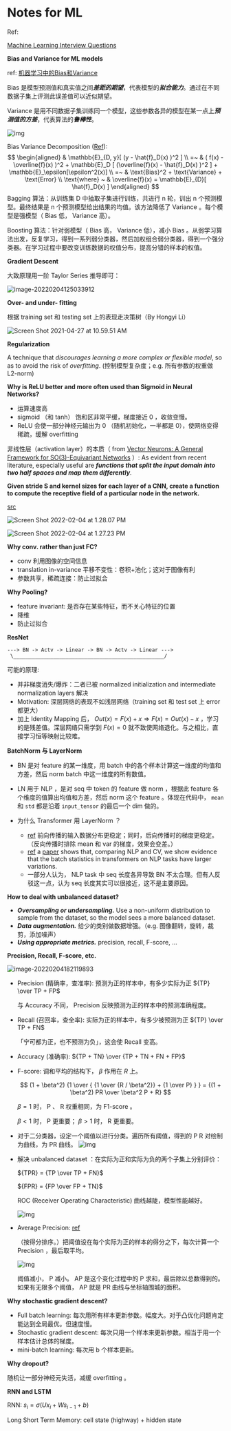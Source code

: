 # Notes for ML

Ref:

[Machine Learning Interview Questions](https://github.com/andrewekhalel/MLQuestions)



**Bias and Variance for ML models**

ref: [机器学习中的Bias和Variance](https://zhuanlan.zhihu.com/p/45213397)

Bias 是模型预测值和真实值之间***差距的期望***，代表模型的***拟合能力***。通过在不同数据子集上评测此误差值可以近似期望。

Variance 是用不同数据子集训练同一个模型，这些参数各异的模型在某一点上***预测值的方差***，代表算法的***鲁棒性***。

![img](ml.assets/v2-ba86376ec8d7c14c0d19c5785a7b2c39_720w.jpg)

Bias Variance Decomposition ([Ref](https://www.youtube.com/watch?v=FUCftGplkuk)):
$$
\begin{aligned}
& \mathbb{E}_{D, y}[ (y - \hat{f}_D(x) )^2 ] \\
=~ & ( f(x) - \overline{f}(x) )^2 + \mathbb{E}_D [ (\overline{f}(x) - \hat{f}_D(x) )^2 ] + \mathbb{E}_\epsilon[\epsilon^2(x)] \\
=~ & \text{Bias}^2 + \text{Variance} + \text{Error} \\
\text{where} ~ & \overline{f}(x) = \mathbb{E}_{D}[ \hat{f}_D(x) ]
\end{aligned}
$$
Bagging 算法：从训练集 D 中抽取子集进行训练，共进行 n 轮，训出 n 个预测模型。最终结果是 n 个预测模型给出结果的均值。该方法降低了 Variance 。每个模型是强模型（ Bias 低， Variance 高）。

Boosting 算法：针对弱模型（ Bias 高， Variance 低），减小 Bias 。从弱学习算法出发，反复学习，得到一系列弱分类器，然后加权组合弱分类器，得到一个强分类器。在学习过程中要改变训练数据的权值分布，提高分错的样本的权值。



**Gradient Descent**

大致原理用一阶 Taylor Series 推导即可：

![image-20220204125033912](ml.assets/image-20220204125033912.png)



**Over- and under- fitting**

根据 training set 和 testing set 上的表现走决策树（By Hongyi Li）

![Screen Shot 2021-04-27 at 10.59.51 AM](ml.assets/Screen%20Shot%202021-04-27%20at%2010.59.51%20AM.png)

 

**Regularization**

A technique that *discourages learning a more complex or flexible model*, so as to avoid the risk of *overfitting*. (控制模型复杂度；e.g. 所有参数的权重做 L2-norm)



**Why is ReLU better and more often used than Sigmoid in Neural Networks?**

- 运算速度高
- sigmoid （和 tanh） 饱和区非常平缓，梯度接近 0 ，收敛变慢。
- ReLU 会使一部分神经元输出为 0 （随机初始化，一半都是 0），使网络变得稀疏，缓解 overfitting

非线性层（activation layer）的本质（ from [Vector Neurons: A General Framework for SO(3)-Equivariant Networks](https://github.com/FlyingGiraffe/vnn) ）: As evident from recent literature, especially useful are ***functions that split the input domain into two half spaces and map them differently***.



**Given stride S and kernel sizes for each layer of a CNN, create a function to compute the receptive field of a particular node in the network.**

[src](https://www.cnblogs.com/shine-lee/p/12069176.html)

![Screen Shot 2022-02-04 at 1.28.07 PM](ml.assets/Screen%20Shot%202022-02-04%20at%201.28.07%20PM.png)

![Screen Shot 2022-02-04 at 1.27.23 PM](ml.assets/Screen%20Shot%202022-02-04%20at%201.27.23%20PM.png)



**Why conv. rather than just FC?**

- conv 利用图像的空间信息
- translation in-variance 平移不变性：卷积+池化；这对于图像有利
- 参数共享，稀疏连接：防止过拟合



**Why Pooling?**

- feature invariant: 是否存在某些特征，而不关心特征的位置
- 降维
- 防止过拟合



**ResNet**

```
---> BN -> Actv -> Linear -> BN -> Actv -> Linear --->
 \_________________________________________________/
```

可能的原理:

- 并非梯度消失/爆炸：二者已被 normalized initialization and intermediate normalization layers 解决
- Motivation: 深层网络的表现不如浅层网络（training set 和 test set 上 error 都更大）
- 加上 Identity Mapping 后， $Out(x) = F(x) + x \Rightarrow F(x) = Out(x) - x$ ，学习的是残差值。深层网络只需学到 $F(x) = 0$ 就不致使网络退化。与之相比，直接学习恒等映射比较难。



**BatchNorm 与 LayerNorm**

- BN 是对 feature 的某一维度，用 batch 中的各个样本计算这一维度的均值和方差，然后 norm batch 中这一维度的所有数值。

- LN 用于 NLP ，是对 seq 中 token 的 feature 做 norm ，根据此 feature 各个维度的值算出均值和方差，然后 norm 这个 feature 。体现在代码中， `mean` 和 `std` 都是沿着 `input_tensor` 的最后一个 dim 做的。

- 为什么 Transformer 用 LayerNorm ？

    - [ref](https://www.zhihu.com/question/395811291/answer/1257894378) 前向传播的输入数据分布更稳定；同时，后向传播时的梯度更稳定。（反向传播时排除 mean 和 var 的梯度，效果会变差。）
    - [ref](https://www.zhihu.com/question/395811291/answer/1257223002) a [paper](https://arxiv.org/pdf/2003.07845.pdf) shows that, comparing NLP and CV, we show evidence that the batch statistics in transformers on NLP tasks have larger variations.
    - 一部分人认为， NLP task 中 seq 长度各异导致 BN 不太合理。但有人反驳这一点，认为 seq 长度其实可以很接近，这不是主要原因。



**How to deal with unbalanced dataset?**

- ***Oversampling or undersampling.*** Use a non-uniform distribution to sample from the dataset, so the model sees a more balanced dataset.
- ***Data augmentation.*** 给少的类别做数据增强。（e.g. 图像翻转，旋转，裁剪，添加噪声）
- ***Using appropriate metrics.*** precision, recall, F-score, ...



**Precision, Recall, F-score, etc.**

![image-20220204182119893](ml.assets/image-20220204182119893.png)

- Precision (精确率，查准率): 预测为正的样本中，有多少实际为正 ${TP} \over TP + FP$

    与 Accuracy 不同， Precision 反映预测为正的样本中的预测准确程度。

- Recall (召回率，查全率): 实际为正的样本中，有多少被预测为正 ${TP} \over TP + FN$

    「宁可都为正，也不预测为负」，这会使 Recall 变高。

- Accuracy (准确率): ${TP + TN} \over {TP + TN + FN + FP}$

- F-score: 调和平均的结构下， $\beta$ 作用在 $R$ 上。
  
    $$
    (1 + \beta^2) {1 \over { {1 \over {R / \beta^2}} + {1 \over P} } }
        = {(1 + \beta^2) PR \over \beta^2 P + R}
    $$
    
    $\beta = 1$ 时， P 、 R 权重相同，为 F1-score 。
    
    $\beta < 1$ 时， P 更重要； $\beta > 1$ 时， R 更重要。

- 对于二分类器，设定一个阈值以进行分类。遍历所有阈值，得到的 P R 对绘制为曲线，为 PR 曲线。
    ![img](ml.assets/f59db5c85644406cae546e581a4ad958.jpeg)
    
- 解决 unbalanced dataset ：在实际为正和实际为负的两个子集上分别评价：

    ${TPR} = {TP \over TP + FN}$

    ${FPR} = {FP \over FP + TN}$

    ROC (Receiver Operating Characteristic) 曲线越陡，模型性能越好。

    ![img](ml.assets/da2338e6537043aebce95d5e0e395164.jpeg)

- Average Precision: [ref](https://zhuanlan.zhihu.com/p/99657976)

    （按得分排序。）把阈值设在每个实际为正的样本的得分之下，每次计算一个 Precision ，最后取平均。

    ![img](ml.assets/v2-3c8a901f70627a3b7d32dab70922ccce_720w.jpg)
    
    阈值减小， P 减小。 AP 是这个变化过程中的 P 求和，最后除以总数得到的。如果有无限多个阈值， AP 就是 PR 曲线与坐标轴围城的面积。



**Why stochastic gradient descent?**

- Full batch learning: 每次用所有样本更新参数。幅度大。对于凸优化问题肯定能达到全局最优。但速度慢。
- Stochastic gradient descent: 每次只用一个样本来更新参数。相当于用一个样本估计总体的梯度。
- mini-batch learning: 每次用 b 个样本更新。



**Why dropout?**

随机让一部分神经元失活，减缓 overfitting 。



**RNN and LSTM**

RNN: $s_i = \sigma (U x_i + W s_{i-1} + b)$

Long Short Term Memory: cell state (highway) + hidden state





